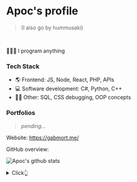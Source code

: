 # Apoc's profile

> (I also go by hummusaki)
<br>

👨🏻‍💻 I program anything

### Tech Stack

- 🌎 Frontend: JS, Node, React, PHP, APIs
- 💻 Software development: C#, Python, C++
- 🤷‍♂️ Other: SQL, CSS debugging, OOP concepts

### Portfolios

> *pending...*

Website: https://gabmort.me/

GitHub overview:

![Apoc's github stats](https://github-readme-stats.vercel.app/api?username=Apoc101&show_icons=true&theme=dracula&hide=stars)

<details>
  <summary>Click👆</summary>
  <pre>
  🚙
  </pre>
</details>
